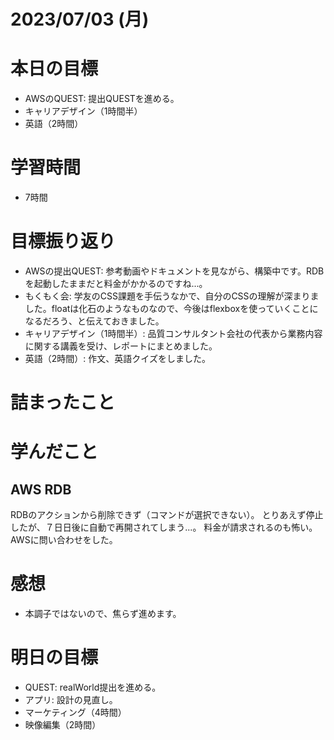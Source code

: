# 2023/07/03 (月)

# 本日の目標

- AWSのQUEST: 提出QUESTを進める。
- キャリアデザイン（1時間半）
- 英語（2時間）

# 学習時間
- 7時間

# 目標振り返り

- AWSの提出QUEST: 参考動画やドキュメントを見ながら、構築中です。RDBを起動したままだと料金がかかるのですね...。
- もくもく会: 学友のCSS課題を手伝うなかで、自分のCSSの理解が深まりました。floatは化石のようなものなので、今後はflexboxを使っていくことになるだろう、と伝えておきました。
- キャリアデザイン（1時間半）: 品質コンサルタント会社の代表から業務内容に関する講義を受け、レポートにまとめました。
- 英語（2時間）: 作文、英語クイズをしました。

# 詰まったこと

# 学んだこと

## AWS RDB
RDBのアクションから削除できず（コマンドが選択できない）。
とりあえず停止したが、７日日後に自動で再開されてしまう...。
料金が請求されるのも怖い。AWSに問い合わせをした。

# 感想

- 本調子ではないので、焦らず進めます。

# 明日の目標

- QUEST: realWorld提出を進める。
- アプリ: 設計の見直し。
- マーケティング（4時間）
- 映像編集（2時間）
